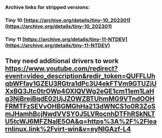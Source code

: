 ### Archive links for stripped versions:
### Tiny 10 [https://archive.org/details/tiny-10_202301](https://archive.org/details/tiny-10_202301)
### Tiny 11 [https://archive.org/details/tiny-11-NTDEV](https://archive.org/details/tiny-11-NTDEV)
## They need additional drivers to work  https://www.youtube.com/redirect?event=video_description&redir_token=QUFFLUhqbWFfay1GZEU3RGtra1dPc3U4ekFTVm9GTUZjUXxBQ3Jtc0trOWp4OXlQVWg2eGE1cm11em1LaHg3NjBrejBqdE02UjJZOWZBTUhmMG9VTndOOHFRMTFzSEVvOHBGMGhHa213dWNCS1o0R3ZoSmJHamhBcjNwdVVSY0J5LVRocnhDTFhRSkNLTU5tcWJ6MFZNalE5OA&q=https%3A%2F%2Flearnlinux.link%2Fvirt-win&v=eyNlGAzf-L4
